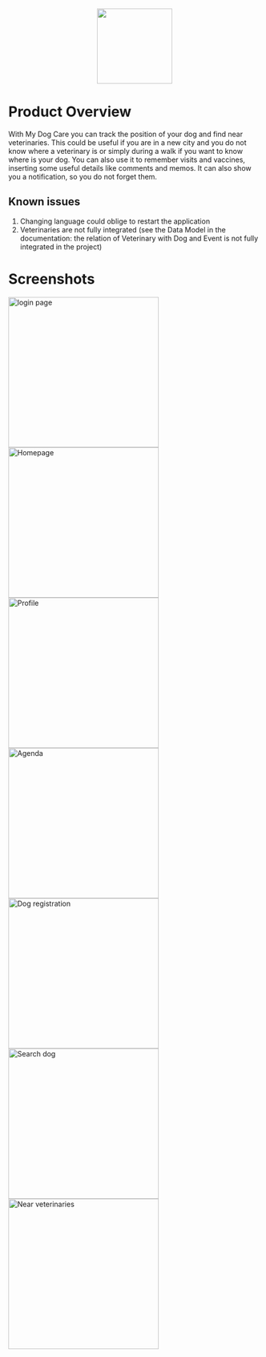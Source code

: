 ### <p align="center"><img width="150px" height="150px" src="client/MyDogCare/resources/icon.png"></p>

# Product Overview <br/>
With My Dog Care you can track the position of your dog and find near veterinaries. This could be useful if you are in a new city and you do not know where a veterinary is or simply during a walk if you want to know where is your dog. You can also use it to remember visits and vaccines, inserting some useful details like comments and memos. It can also show you a notification, so you do not forget them.

## Known issues<br/>
1. Changing language could oblige to restart the application<br/>
2. Veterinaries are not fully integrated (see the Data Model in the documentation: the relation of Veterinary with Dog and Event is not fully integrated in the project)

# Screenshots
<img src="screenshots/login.jpg" width="300" alt="login page" />
<img src="screenshots/home.jpg" width="300" alt="Homepage" />
<img src="screenshots/profile.jpg" width="300" alt="Profile" />
<img src="screenshots/agenda.jpg" width="300" alt="Agenda" />
<img src="screenshots/dogregistration.jpg" width="300" alt="Dog registration" />
<img src="screenshots/searchdog.jpg" width="300" alt="Search dog" />
<img src="screenshots/veterinaries.jpg" width="300" alt="Near veterinaries" />
